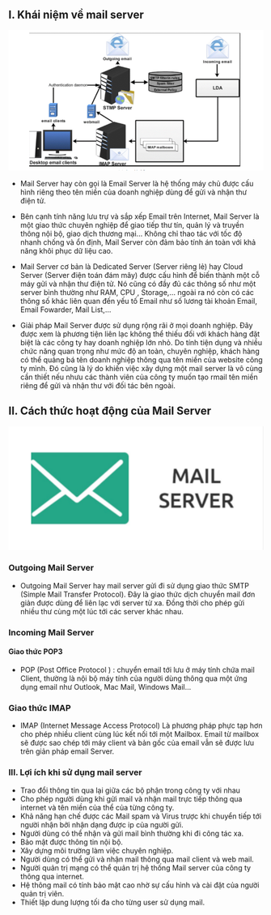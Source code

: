 ## I. Khái niệm về mail server
<img src="img/1.png">

- Mail Server hay còn gọi là Email Server là hệ thống máy chủ được cấu hình riêng theo tên miền của doanh nghiệp dùng để gửi và nhận thư điện tử.

- Bên cạnh tính năng lưu trự và sắp xếp Email trên Internet, Mail Server là một giao thức chuyên nghiệp để giao tiếp thư tín, quản lý và truyền thông nội bộ, giao dịch thương mại... Không chỉ thao tác với tốc độ nhanh chống và ổn định, Mail Server còn đảm bảo tính án toàn với khả năng khôi phục dữ liệu cao. 

- Mail Server cơ bản là Dedicated Server (Server riêng lẻ) hay Cloud Server (Server điện toán đám mây) được cấu hình để biến thành một cỗ máy gửi và nhận thư điện tử. Nó cũng có đầy đủ các thông số như một server bình thường như RAM, CPU , Storage,... ngoài ra nó còn có các thông số khác liên quan đến yếu tố Email như số lương tài khoản Email, Email Fowarder, Mail List,...
- Giải pháp Mail Server được sử dụng rộng rãi ở mọi doanh nghiệp. Đây được xem là phương tiện liên lạc không thể thiếu đối với khách hàng đặt biệt là các công ty hay doanh nghiệp lớn nhỏ. Do tính tiện dụng và nhiều chức năng quan trọng như mức độ an toàn, chuyên nghiệp, khách hàng có thể quảng bá tên doanh nghiệp thông qua tên miền của website công ty mình. Đó cũng là lý do khiến việc xây dựng một mail server là vô cùng cần thiết nếu nhưu các thành viên của công ty muốn tạo rmail tên miền riêng để gửi và nhận thư với đối tác bên ngoài.

## II. Cách thức hoạt động của Mail Server
<img src="img/2.png">

### Outgoing Mail Server
- Outgoing Mail Server hay mail server gửi đi sử dụng giao thức SMTP (Simple Mail Transfer Protocol). Đây là giao thức dịch chuyển mail đơn giản được dùng để liên lạc với server từ xa. Đồng thời cho phép gửi nhiều thư cùng một lúc tới các server khác nhau.

### Incoming Mail Server
#### Giao thức POP3 
- POP (Post Office Protocol ) : chuyển email tới lưu ở máy tính chứa mail Client, thường là nội bộ máy tính của người dùng thông qua một ứng dụng email như Outlook, Mac Mail, Windows Mail...


### Giao thức IMAP
- IMAP (Internet Message Access Protocol) Là phương pháp phực tạp hơn cho phép nhiều client cùng lúc kết nối tới một Mailbox. Email từ mailbox sẽ được sao chép tới máy client và bản gốc của email vẫn sẽ được lưu trên giản pháp email Server.

### III. Lợi ích khi sử dụng mail server 
- Trao đổi thông tin qua lại giữa các bộ phận trong công ty với nhau
- Cho phép người dùng khi gửi mail và nhận mail trực tiếp thông qua internet và tên miền của thể của từng công ty.
- Khả năng hạn chế được các Mail spam và Virus trược khi chuyển tiếp tới người nhận bởi nhận dạng được ip của người gửi.
- Người dùng có thể nhận và gửi mail bình thường khi đi công tác xa.
- Bảo mật được thông tin nội bộ.
- Xây dựng môi trường làm việc chuyên nghiệp.
- Người dùng có thể gửi và nhận mail thông qua mail client và web mail.
- Người quản trị mạng có thể quản trị hệ thống Mail server của công ty thông qua internet.
- Hệ thông mail có tính bảo mật cao nhờ sự cấu hình và cài đặt của người quản trị viên.
- Thiết lập dung lượng tối đa cho từng user sử dụng mail.


